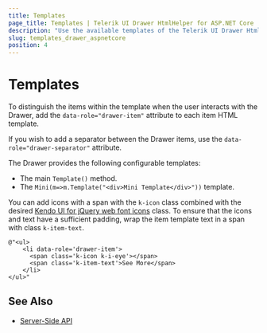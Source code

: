 ```yaml
---
title: Templates
page_title: Templates | Telerik UI Drawer HtmlHelper for ASP.NET Core
description: "Use the available templates of the Telerik UI Drawer HtmlHelper for ASP.NET Core (MVC 6 or ASP.NET Core MVC)."
slug: templates_drawer_aspnetcore
position: 4
---
```


# Templates

To distinguish the items within the template when the user interacts with the Drawer, add the `data-role="drawer-item"` attribute to each item HTML template.

If you wish to add a separator between the Drawer items, use the `data-role="drawer-separator"` attribute.

The Drawer provides the following configurable templates:
* The main `Template()` method.
* The `Mini(m=>m.Template("<div>Mini Template</div>"))` template.

You can add icons with a span with the `k-icon` class combined with the desired [Kendo UI for jQuery web font icons](https://docs.telerik.com/kendo-ui/styles-and-layout/icons-web#list-of-font-icons) class. To ensure that the icons and text have a sufficient padding, wrap the item template text in a span with class `k-item-text`.

    @"<ul>
        <li data-role='drawer-item'>
          <span class='k-icon k-i-eye'></span>
          <span class='k-item-text'>See More</span>
        </li>
    </ul>"

## See Also

* [Server-Side API](/api/drawer)
